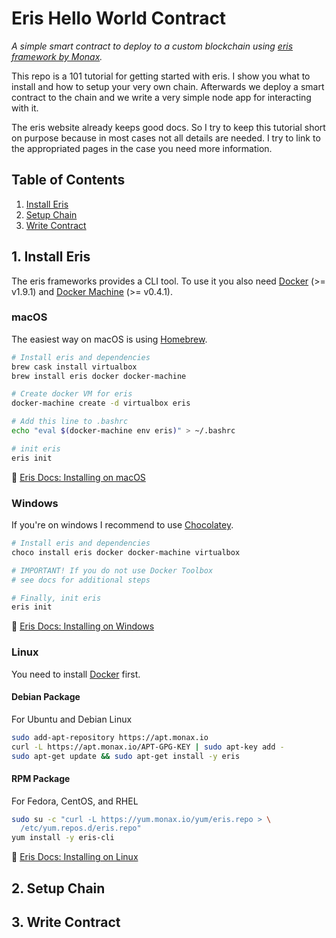 # Eris Hello World Contract

_A simple smart contract to deploy to a custom blockchain using [eris framework by Monax](https://monax.io/)._

This repo is a 101 tutorial for getting started with eris. I show you what to install and how to setup your very own chain. Afterwards we deploy a smart contract to the chain and we write a very simple node app for interacting with it.

The eris website already keeps good docs. So I try to keep this tutorial short on purpose because in most cases not all details are needed. I try to link to the appropriated pages in the case you need more information.

## Table of Contents

1. [Install Eris](#1-install-eris)
2. [Setup Chain](#2-setup-chain)
3. [Write Contract](#3-write-contract)

## 1. Install Eris

The eris frameworks provides a CLI tool. To use it you also need [Docker](https://www.docker.com/) (>= v1.9.1) and [Docker Machine](https://https//docs.docker.com/machine/) (>= v0.4.1).

### macOS

The easiest way on macOS is using [Homebrew](https://brew.sh/).

```sh
# Install eris and dependencies
brew cask install virtualbox
brew install eris docker docker-machine

# Create docker VM for eris
docker-machine create -d virtualbox eris

# Add this line to .bashrc
echo "eval $(docker-machine env eris)" > ~/.bashrc

# init eris
eris init
```

📝 [Eris Docs: Installing on macOS](https://monax.io/docs/tutorials/getting-started/#macos)

### Windows

If you're on windows I recommend to use [Chocolatey](https://chocolatey.org/).

```sh
# Install eris and dependencies
choco install eris docker docker-machine virtualbox

# IMPORTANT! If you do not use Docker Toolbox
# see docs for additional steps

# Finally, init eris
eris init
```

📝 [Eris Docs: Installing on Windows](https://monax.io/docs/tutorials/getting-started/#windows)

### Linux

You need to install [Docker](https://docs.docker.com/installation/) first.

#### Debian Package
For Ubuntu and Debian Linux

```sh
sudo add-apt-repository https://apt.monax.io
curl -L https://apt.monax.io/APT-GPG-KEY | sudo apt-key add -
sudo apt-get update && sudo apt-get install -y eris
```

#### RPM Package
For Fedora, CentOS, and RHEL

```sh
sudo su -c "curl -L https://yum.monax.io/yum/eris.repo > \
  /etc/yum.repos.d/eris.repo"
yum install -y eris-cli
```

📝 [Eris Docs: Installing on Linux](https://monax.io/docs/tutorials/getting-started/#linux)

## 2. Setup Chain

## 3. Write Contract
